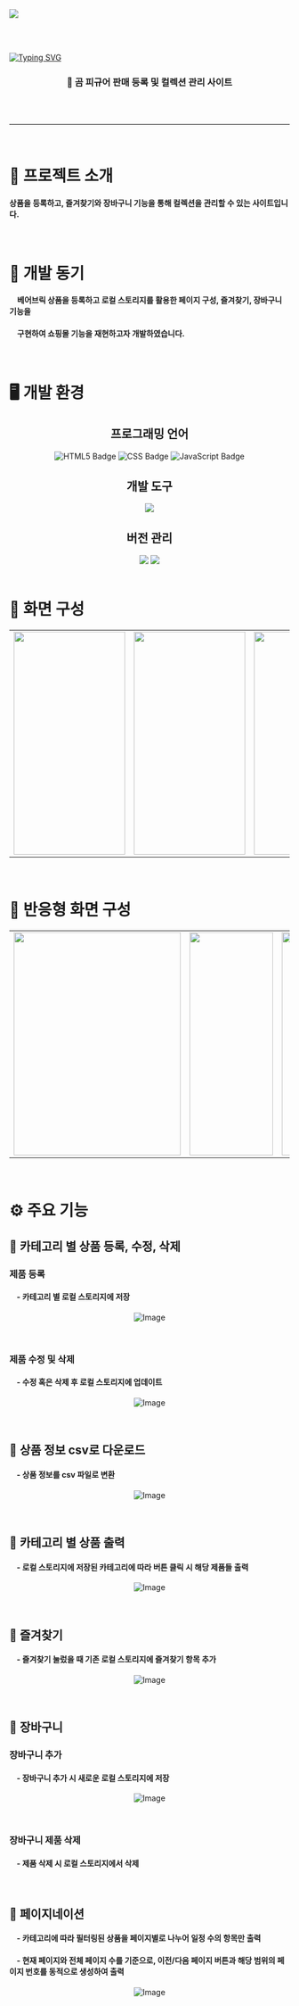 <img src="https://github.com/user-attachments/assets/24d09599-4a05-4bfe-ae7b-e6c064cc4c53"/>

<br/><br/>

[![Typing SVG](https://readme-typing-svg.demolab.com?font=Fira+Code&weight=500&size=40&duration=3000&pause=1000&color=444444&center=true&vCenter=true&width=1000&lines=BEAR+CRAFT+SHOP)](https://git.io/typing-svg)

<h3 align="center"> 🧸 곰 피규어 판매 등록 및 컬렉션 관리 사이트 </h3>
<br/><br/><hr/>

<br/>

# 📄 프로젝트 소개

#### 상품을 등록하고, 즐겨찾기와 장바구니 기능을 통해 컬렉션을 관리할 수 있는 사이트입니다.

<br/>

# 🐻 개발 동기

####  베어브릭 상품을 등록하고 로컬 스토리지를 활용한 페이지 구성, 즐겨찾기, 장바구니 기능을
####  구현하여 쇼핑몰 기능을 재현하고자 개발하였습니다.

<br/>

# 🖥 개발 환경

<div align="center">
 <h2> 프로그래밍 언어 </h2>
  <img src="https://img.shields.io/badge/html5-F0A228.svg?&style=for-the-badge&logo=html5&logoColor=white" alt="HTML5 Badge" /> <img src="https://img.shields.io/badge/css-%231572B6.svg?&style=for-the-badge&logo=css&logoColor=white"  alt="CSS Badge" /> <img src="https://img.shields.io/badge/javascript-%23F7DF1E.svg?&style=for-the-badge&logo=javascript&logoColor=black" alt="JavaScript Badge" />

  <h2> 개발 도구 </h2> 
  <img src="https://img.shields.io/badge/visual%20studio%20code-%23007ACC.svg?&style=for-the-badge&logo=visual%20studio%20code&logoColor=white" />

  <h2> 버전 관리 </h2> 
  <img src="https://img.shields.io/badge/git-%23F05032.svg?&style=for-the-badge&logo=git&logoColor=white" /> <img src="https://img.shields.io/badge/github-%23181717.svg?&style=for-the-badge&logo=github&logoColor=white" />

</div>

<br/>

# 📰 화면 구성

<table>
  <tr>
    <td><img src="https://github.com/user-attachments/assets/90ebae87-b8f1-4264-86c9-265808b7bf70" width="200" height="400"></td>
    <td><img src="https://github.com/user-attachments/assets/d7323a8d-be58-4a7e-b6c9-665ed152e3da" width="200" height="400"></td>
    <td><img src="https://github.com/user-attachments/assets/49553aa1-2f65-4c3a-81a5-332299481b75" width="200" height="400"></td>
    <td><img src="https://github.com/user-attachments/assets/6b654265-6af0-4fc1-869c-c698a059eb19" width="200" height="400"></td>
    <td><img src="https://github.com/user-attachments/assets/a57ceaab-98b1-4679-a46c-eb60dd1ead73" width="200" height="400"></td>
  </tr>
</table>


<br/>

# 📱 반응형 화면 구성

<table>
  <tr>
    <td><img src="https://github.com/user-attachments/assets/18b211f5-fa48-4a58-8c7f-ab528aeffe64" width="300" height="400"></td>
    <td><img src="https://github.com/user-attachments/assets/f7d919d5-0516-424d-911e-f51ecdc488e4" width="150" height="400"></td>
    <td><img src="https://github.com/user-attachments/assets/779bcd17-417b-4cc5-9b2e-303216f33cd6" width="300" height="400"></td>
    <td><img src="https://github.com/user-attachments/assets/c6eb60ef-5a9e-4f90-8af5-a691aa8057e8" width="300" height="400"></td>
  </tr>
</table>

<br/>

# ⚙ 주요 기능

<h2> 🌟 카테고리 별 상품 등록, 수정, 삭제 </h2>
<h3> 제품 등록 </h3>
<h4>&nbsp&nbsp&nbsp&nbsp-&nbsp카테고리 별 로컬 스토리지에 저장</h4>
<div align="center">
 
 ![Image](https://github.com/user-attachments/assets/38fedd2d-62cd-42bd-a785-62865842d9fd)
 
</div>

<br/>

<h3> 제품 수정 및 삭제 </h3>
<h4>&nbsp&nbsp&nbsp&nbsp-&nbsp수정 혹은 삭제 후 로컬 스토리지에 업데이트</h4>
<div align="center">

 ![Image](https://github.com/user-attachments/assets/25364e5f-e5ca-4549-b63e-5519058aadaa)

</div>

<br/>

<h2> 🌟 상품 정보 csv로 다운로드 </h2>
<h4>&nbsp&nbsp&nbsp&nbsp-&nbsp상품 정보를 csv 파일로 변환 </h4>
<div align="center">

 ![Image](https://github.com/user-attachments/assets/e6124607-4d0c-49ba-9d5b-c80a0e47597a)

</div>

<br/>

<h2> 🌟 카테고리 별 상품 출력 </h2>
<h4>&nbsp&nbsp&nbsp&nbsp-&nbsp로컬 스토리지에 저장된 카테고리에 따라 버튼 클릭 시 해당 제품들 출력</h4>
<div align="center">

 ![Image](https://github.com/user-attachments/assets/2d1b4545-1cd5-40aa-8a0d-2c211f518cb4)
 
</div>

<br/>

<h2> 🌟 즐겨찾기 </h2>
<h4>&nbsp&nbsp&nbsp&nbsp-&nbsp즐겨찾기 눌렀을 때 기존 로컬 스토리지에 즐겨찾기 항목 추가</h4>
<div align="center">

 ![Image](https://github.com/user-attachments/assets/c7072a6f-01c8-43f0-a32c-252196b3a448)

</div>

<br/>

<h2> 🌟 장바구니 </h2>
<h3> 장바구니 추가 </h3>
<h4>&nbsp&nbsp&nbsp&nbsp-&nbsp장바구니 추가 시 새로운 로컬 스토리지에 저장</h4>
<div align="center">

 ![Image](https://github.com/user-attachments/assets/aea1aafb-e264-4e72-a7c4-260a0e6cc83c)
  
</div>

<br/>

<h3> 장바구니 제품 삭제 </h3>
<h4>&nbsp&nbsp&nbsp&nbsp-&nbsp제품 삭제 시 로컬 스토리지에서 삭제</h4>
<div align="center">

 

</div>

<br/>

<h2> 🌟 페이지네이션 </h2>
<h4>&nbsp&nbsp&nbsp&nbsp-&nbsp카테고리에 따라 필터링된 상품을 페이지별로 나누어 일정 수의 항목만 출력</h4>
<h4>&nbsp&nbsp&nbsp&nbsp-&nbsp현재 페이지와 전체 페이지 수를 기준으로, 이전/다음 페이지 버튼과 해당 범위의 페이지 번호를 동적으로 생성하여 출력</h4>
<div align="center">

 ![Image](https://github.com/user-attachments/assets/9e07f0f9-26f2-415e-ba74-403c71ee4e64)
 
</div>

<br/>
